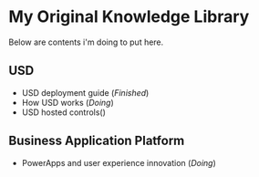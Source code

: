 # My Original Knowledge Library

Below are contents i'm doing to put here.

## USD

* USD deployment guide (*Finished*)
* How USD works (*Doing*)
* USD hosted controls()

## Business Application Platform

* PowerApps and user experience innovation (*Doing*)